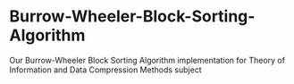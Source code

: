 # Burrow-Wheeler-Block-Sorting-Algorithm
Our Burrow-Wheeler Block Sorting Algorithm implementation for Theory of Information and Data Compression Methods subject
